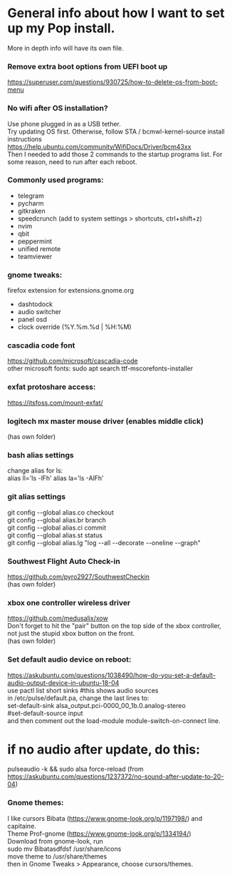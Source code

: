 # General info about how I want to set up my Pop install.
More in depth info will have its own file.  

### Remove extra boot options from UEFI boot up
https://superuser.com/questions/930725/how-to-delete-os-from-boot-menu

### No wifi after OS installation?
Use phone plugged in as a USB tether.   
Try updating OS first. Otherwise, follow STA / bcmwl-kernel-source install instructions  
https://help.ubuntu.com/community/WifiDocs/Driver/bcm43xx  
Then I needed to add those 2 commands to the startup programs list. For some reason, need to run after each reboot.  

### Commonly used programs:
* telegram
* pycharm
* gitkraken
* speedcrunch (add to system settings > shortcuts, ctrl+shift+z)
* nvim
* qbit
* peppermint
* unified remote
* teamviewer

### gnome tweaks:
firefox extension for extensions.gnome.org
* dashtodock
* audio switcher
* panel osd
* clock override (%Y.%m.%d | %H:%M)

### cascadia code font
https://github.com/microsoft/cascadia-code  
other microsoft fonts: sudo apt search ttf-mscorefonts-installer

### exfat protoshare access:
https://itsfoss.com/mount-exfat/

### logitech mx master mouse driver (enables middle click)
(has own folder)

### bash alias settings
change alias for ls:  
alias ll='ls -lFh'
alias la='ls -AlFh'

### git alias settings
git config --global alias.co checkout  
git config --global alias.br branch  
git config --global alias.ci commit  
git config --global alias.st status  
git config --global alias.lg "log --all --decorate --oneline --graph"  

### Southwest Flight Auto Check-in
https://github.com/pyro2927/SouthwestCheckin  
(has own folder)

### xbox one controller wireless driver
https://github.com/medusalix/xow  
Don't forget to hit the "pair" button on the top side of the xbox controller, not just the stupid xbox button on the front.  
(has own folder)

### Set default audio device on reboot:
https://askubuntu.com/questions/1038490/how-do-you-set-a-default-audio-output-device-in-ubuntu-18-04  
use pactl list short sinks #this shows audio sources  
in /etc/pulse/default.pa, change the last lines to:  
set-default-sink alsa_output.pci-0000_00_1b.0.analog-stereo  
\#set-default-source input  
and then comment out the load-module module-switch-on-connect line.  
# if no audio after update, do this:
pulseaudio -k && sudo alsa force-reload
(from https://askubuntu.com/questions/1237372/no-sound-after-update-to-20-04)

### Gnome themes:
I like cursors Bibata (https://www.gnome-look.org/p/1197198/) and capitaine.  
Theme Prof-gnome (https://www.gnome-look.org/p/1334194/)  
Download from gnome-look, run   
sudo mv Bibatasdfdsf /usr/share/icons  
move theme to /usr/share/themes  
then in Gnome Tweaks > Appearance, choose cursors/themes.
